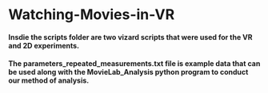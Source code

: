 # Watching-Movies-in-VR


#### Insdie the scripts folder are two vizard scripts that were used for the VR and 2D experiments.

#### The parameters_repeated_measurements.txt file is example data that can be used along with the MovieLab_Analysis python program to conduct our method of analysis.
